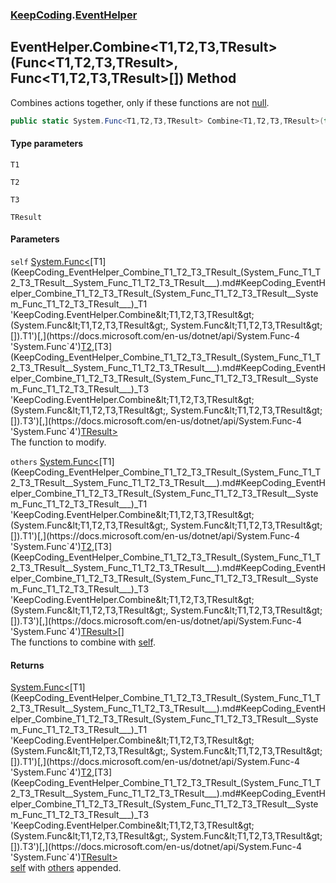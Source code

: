 ### [KeepCoding](KeepCoding.md 'KeepCoding').[EventHelper](KeepCoding_EventHelper.md 'KeepCoding.EventHelper')
## EventHelper.Combine&lt;T1,T2,T3,TResult&gt;(Func&lt;T1,T2,T3,TResult&gt;, Func&lt;T1,T2,T3,TResult&gt;[]) Method
Combines actions together, only if these functions are not [null](https://docs.microsoft.com/en-us/dotnet/csharp/language-reference/keywords/null 'https://docs.microsoft.com/en-us/dotnet/csharp/language-reference/keywords/null').  
```csharp
public static System.Func<T1,T2,T3,TResult> Combine<T1,T2,T3,TResult>(this System.Func<T1,T2,T3,TResult> self, params System.Func<T1,T2,T3,TResult>[] others);
```
#### Type parameters
<a name='KeepCoding_EventHelper_Combine_T1_T2_T3_TResult_(System_Func_T1_T2_T3_TResult__System_Func_T1_T2_T3_TResult___)_T1'></a>
`T1`  
  
<a name='KeepCoding_EventHelper_Combine_T1_T2_T3_TResult_(System_Func_T1_T2_T3_TResult__System_Func_T1_T2_T3_TResult___)_T2'></a>
`T2`  
  
<a name='KeepCoding_EventHelper_Combine_T1_T2_T3_TResult_(System_Func_T1_T2_T3_TResult__System_Func_T1_T2_T3_TResult___)_T3'></a>
`T3`  
  
<a name='KeepCoding_EventHelper_Combine_T1_T2_T3_TResult_(System_Func_T1_T2_T3_TResult__System_Func_T1_T2_T3_TResult___)_TResult'></a>
`TResult`  
  
#### Parameters
<a name='KeepCoding_EventHelper_Combine_T1_T2_T3_TResult_(System_Func_T1_T2_T3_TResult__System_Func_T1_T2_T3_TResult___)_self'></a>
`self` [System.Func&lt;](https://docs.microsoft.com/en-us/dotnet/api/System.Func-4 'System.Func`4')[T1](KeepCoding_EventHelper_Combine_T1_T2_T3_TResult_(System_Func_T1_T2_T3_TResult__System_Func_T1_T2_T3_TResult___).md#KeepCoding_EventHelper_Combine_T1_T2_T3_TResult_(System_Func_T1_T2_T3_TResult__System_Func_T1_T2_T3_TResult___)_T1 'KeepCoding.EventHelper.Combine&lt;T1,T2,T3,TResult&gt;(System.Func&lt;T1,T2,T3,TResult&gt;, System.Func&lt;T1,T2,T3,TResult&gt;[]).T1')[,](https://docs.microsoft.com/en-us/dotnet/api/System.Func-4 'System.Func`4')[T2](KeepCoding_EventHelper_Combine_T1_T2_T3_TResult_(System_Func_T1_T2_T3_TResult__System_Func_T1_T2_T3_TResult___).md#KeepCoding_EventHelper_Combine_T1_T2_T3_TResult_(System_Func_T1_T2_T3_TResult__System_Func_T1_T2_T3_TResult___)_T2 'KeepCoding.EventHelper.Combine&lt;T1,T2,T3,TResult&gt;(System.Func&lt;T1,T2,T3,TResult&gt;, System.Func&lt;T1,T2,T3,TResult&gt;[]).T2')[,](https://docs.microsoft.com/en-us/dotnet/api/System.Func-4 'System.Func`4')[T3](KeepCoding_EventHelper_Combine_T1_T2_T3_TResult_(System_Func_T1_T2_T3_TResult__System_Func_T1_T2_T3_TResult___).md#KeepCoding_EventHelper_Combine_T1_T2_T3_TResult_(System_Func_T1_T2_T3_TResult__System_Func_T1_T2_T3_TResult___)_T3 'KeepCoding.EventHelper.Combine&lt;T1,T2,T3,TResult&gt;(System.Func&lt;T1,T2,T3,TResult&gt;, System.Func&lt;T1,T2,T3,TResult&gt;[]).T3')[,](https://docs.microsoft.com/en-us/dotnet/api/System.Func-4 'System.Func`4')[TResult](KeepCoding_EventHelper_Combine_T1_T2_T3_TResult_(System_Func_T1_T2_T3_TResult__System_Func_T1_T2_T3_TResult___).md#KeepCoding_EventHelper_Combine_T1_T2_T3_TResult_(System_Func_T1_T2_T3_TResult__System_Func_T1_T2_T3_TResult___)_TResult 'KeepCoding.EventHelper.Combine&lt;T1,T2,T3,TResult&gt;(System.Func&lt;T1,T2,T3,TResult&gt;, System.Func&lt;T1,T2,T3,TResult&gt;[]).TResult')[&gt;](https://docs.microsoft.com/en-us/dotnet/api/System.Func-4 'System.Func`4')  
The function to modify.
  
<a name='KeepCoding_EventHelper_Combine_T1_T2_T3_TResult_(System_Func_T1_T2_T3_TResult__System_Func_T1_T2_T3_TResult___)_others'></a>
`others` [System.Func&lt;](https://docs.microsoft.com/en-us/dotnet/api/System.Func-4 'System.Func`4')[T1](KeepCoding_EventHelper_Combine_T1_T2_T3_TResult_(System_Func_T1_T2_T3_TResult__System_Func_T1_T2_T3_TResult___).md#KeepCoding_EventHelper_Combine_T1_T2_T3_TResult_(System_Func_T1_T2_T3_TResult__System_Func_T1_T2_T3_TResult___)_T1 'KeepCoding.EventHelper.Combine&lt;T1,T2,T3,TResult&gt;(System.Func&lt;T1,T2,T3,TResult&gt;, System.Func&lt;T1,T2,T3,TResult&gt;[]).T1')[,](https://docs.microsoft.com/en-us/dotnet/api/System.Func-4 'System.Func`4')[T2](KeepCoding_EventHelper_Combine_T1_T2_T3_TResult_(System_Func_T1_T2_T3_TResult__System_Func_T1_T2_T3_TResult___).md#KeepCoding_EventHelper_Combine_T1_T2_T3_TResult_(System_Func_T1_T2_T3_TResult__System_Func_T1_T2_T3_TResult___)_T2 'KeepCoding.EventHelper.Combine&lt;T1,T2,T3,TResult&gt;(System.Func&lt;T1,T2,T3,TResult&gt;, System.Func&lt;T1,T2,T3,TResult&gt;[]).T2')[,](https://docs.microsoft.com/en-us/dotnet/api/System.Func-4 'System.Func`4')[T3](KeepCoding_EventHelper_Combine_T1_T2_T3_TResult_(System_Func_T1_T2_T3_TResult__System_Func_T1_T2_T3_TResult___).md#KeepCoding_EventHelper_Combine_T1_T2_T3_TResult_(System_Func_T1_T2_T3_TResult__System_Func_T1_T2_T3_TResult___)_T3 'KeepCoding.EventHelper.Combine&lt;T1,T2,T3,TResult&gt;(System.Func&lt;T1,T2,T3,TResult&gt;, System.Func&lt;T1,T2,T3,TResult&gt;[]).T3')[,](https://docs.microsoft.com/en-us/dotnet/api/System.Func-4 'System.Func`4')[TResult](KeepCoding_EventHelper_Combine_T1_T2_T3_TResult_(System_Func_T1_T2_T3_TResult__System_Func_T1_T2_T3_TResult___).md#KeepCoding_EventHelper_Combine_T1_T2_T3_TResult_(System_Func_T1_T2_T3_TResult__System_Func_T1_T2_T3_TResult___)_TResult 'KeepCoding.EventHelper.Combine&lt;T1,T2,T3,TResult&gt;(System.Func&lt;T1,T2,T3,TResult&gt;, System.Func&lt;T1,T2,T3,TResult&gt;[]).TResult')[&gt;](https://docs.microsoft.com/en-us/dotnet/api/System.Func-4 'System.Func`4')[[]](https://docs.microsoft.com/en-us/dotnet/api/System.Array 'System.Array')  
The functions to combine with [self](KeepCoding_EventHelper_Combine_T1_T2_T3_TResult_(System_Func_T1_T2_T3_TResult__System_Func_T1_T2_T3_TResult___).md#KeepCoding_EventHelper_Combine_T1_T2_T3_TResult_(System_Func_T1_T2_T3_TResult__System_Func_T1_T2_T3_TResult___)_self 'KeepCoding.EventHelper.Combine&lt;T1,T2,T3,TResult&gt;(System.Func&lt;T1,T2,T3,TResult&gt;, System.Func&lt;T1,T2,T3,TResult&gt;[]).self').
  
#### Returns
[System.Func&lt;](https://docs.microsoft.com/en-us/dotnet/api/System.Func-4 'System.Func`4')[T1](KeepCoding_EventHelper_Combine_T1_T2_T3_TResult_(System_Func_T1_T2_T3_TResult__System_Func_T1_T2_T3_TResult___).md#KeepCoding_EventHelper_Combine_T1_T2_T3_TResult_(System_Func_T1_T2_T3_TResult__System_Func_T1_T2_T3_TResult___)_T1 'KeepCoding.EventHelper.Combine&lt;T1,T2,T3,TResult&gt;(System.Func&lt;T1,T2,T3,TResult&gt;, System.Func&lt;T1,T2,T3,TResult&gt;[]).T1')[,](https://docs.microsoft.com/en-us/dotnet/api/System.Func-4 'System.Func`4')[T2](KeepCoding_EventHelper_Combine_T1_T2_T3_TResult_(System_Func_T1_T2_T3_TResult__System_Func_T1_T2_T3_TResult___).md#KeepCoding_EventHelper_Combine_T1_T2_T3_TResult_(System_Func_T1_T2_T3_TResult__System_Func_T1_T2_T3_TResult___)_T2 'KeepCoding.EventHelper.Combine&lt;T1,T2,T3,TResult&gt;(System.Func&lt;T1,T2,T3,TResult&gt;, System.Func&lt;T1,T2,T3,TResult&gt;[]).T2')[,](https://docs.microsoft.com/en-us/dotnet/api/System.Func-4 'System.Func`4')[T3](KeepCoding_EventHelper_Combine_T1_T2_T3_TResult_(System_Func_T1_T2_T3_TResult__System_Func_T1_T2_T3_TResult___).md#KeepCoding_EventHelper_Combine_T1_T2_T3_TResult_(System_Func_T1_T2_T3_TResult__System_Func_T1_T2_T3_TResult___)_T3 'KeepCoding.EventHelper.Combine&lt;T1,T2,T3,TResult&gt;(System.Func&lt;T1,T2,T3,TResult&gt;, System.Func&lt;T1,T2,T3,TResult&gt;[]).T3')[,](https://docs.microsoft.com/en-us/dotnet/api/System.Func-4 'System.Func`4')[TResult](KeepCoding_EventHelper_Combine_T1_T2_T3_TResult_(System_Func_T1_T2_T3_TResult__System_Func_T1_T2_T3_TResult___).md#KeepCoding_EventHelper_Combine_T1_T2_T3_TResult_(System_Func_T1_T2_T3_TResult__System_Func_T1_T2_T3_TResult___)_TResult 'KeepCoding.EventHelper.Combine&lt;T1,T2,T3,TResult&gt;(System.Func&lt;T1,T2,T3,TResult&gt;, System.Func&lt;T1,T2,T3,TResult&gt;[]).TResult')[&gt;](https://docs.microsoft.com/en-us/dotnet/api/System.Func-4 'System.Func`4')  
[self](KeepCoding_EventHelper_Combine_T1_T2_T3_TResult_(System_Func_T1_T2_T3_TResult__System_Func_T1_T2_T3_TResult___).md#KeepCoding_EventHelper_Combine_T1_T2_T3_TResult_(System_Func_T1_T2_T3_TResult__System_Func_T1_T2_T3_TResult___)_self 'KeepCoding.EventHelper.Combine&lt;T1,T2,T3,TResult&gt;(System.Func&lt;T1,T2,T3,TResult&gt;, System.Func&lt;T1,T2,T3,TResult&gt;[]).self') with [others](KeepCoding_EventHelper_Combine_T1_T2_T3_TResult_(System_Func_T1_T2_T3_TResult__System_Func_T1_T2_T3_TResult___).md#KeepCoding_EventHelper_Combine_T1_T2_T3_TResult_(System_Func_T1_T2_T3_TResult__System_Func_T1_T2_T3_TResult___)_others 'KeepCoding.EventHelper.Combine&lt;T1,T2,T3,TResult&gt;(System.Func&lt;T1,T2,T3,TResult&gt;, System.Func&lt;T1,T2,T3,TResult&gt;[]).others') appended.
